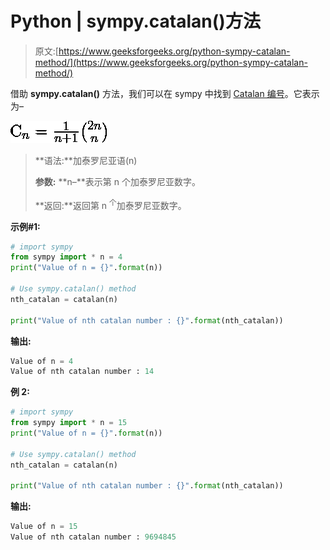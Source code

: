 # Python | sympy.catalan()方法

> 原文:[https://www.geeksforgeeks.org/python-sympy-catalan-method/](https://www.geeksforgeeks.org/python-sympy-catalan-method/)

借助 **sympy.catalan()** 方法，我们可以在 sympy 中找到 [Catalan 编号](https://en.wikipedia.org/wiki/Catalan_number)。它表示为–

![   C_n = \frac{1}{n+1} \binom{2n}{n}  ](img/c9290c2dcf9e1f6ef6908776beda7935.png "Rendered by QuickLaTeX.com")

> **语法:**加泰罗尼亚语(n)
> 
> **参数:**
> **n–**表示第 n 个加泰罗尼亚数字。
> 
> **返回:**返回第 n <sup>个</sup>加泰罗尼亚数字。

**示例#1:**

```py
# import sympy 
from sympy import * n = 4
print("Value of n = {}".format(n))

# Use sympy.catalan() method 
nth_catalan = catalan(n)  

print("Value of nth catalan number : {}".format(nth_catalan))  
```

**输出:**

```py
Value of n = 4
Value of nth catalan number : 14

```

**例 2:**

```py
# import sympy 
from sympy import * n = 15
print("Value of n = {}".format(n))

# Use sympy.catalan() method 
nth_catalan = catalan(n)  

print("Value of nth catalan number : {}".format(nth_catalan))  
```

**输出:**

```py
Value of n = 15
Value of nth catalan number : 9694845

```
